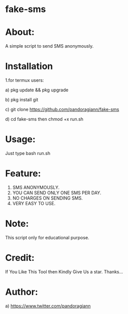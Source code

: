 # fake-sms

# About:
A simple script to send SMS anonymously.

# Installation

1.for termux users:

  a) pkg update && pkg upgrade

  b) pkg install git

  c) git clone https://github.com/pandoragiann/fake-sms

  d) cd fake-sms then chmod +x run.sh

# Usage:
   Just type bash run.sh

# Feature:
  1. SMS ANONYMOUSLY.
  2. YOU CAN SEND ONLY ONE SMS PER DAY.
  3. NO CHARGES ON SENDING SMS.
  4. VERY EASY TO USE.

# Note:
  This script only for educational purpose.

# Credit:
  If You Like This Tool then Kindly Give Us a star. Thanks...

# Author:
  a) https://www.twitter.com/pandoragiann
